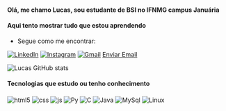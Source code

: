 
#### Olá, me chamo Lucas, sou estudante de BSI no IFNMG campus Januária
#### Aqui tento mostrar tudo que estou aprendendo
- Segue como me encontrar:

<!-- links redes sociais -->
[![LinkedIn](https://img.shields.io/badge/LinkedIn-0077B5?style=for-the-badge&logo=linkedin&logoColor=white)](https://linkedin.com/in/lucas-figueiredo-281607127/)
[![Instagram](https://img.shields.io/badge/Instagram-E4405F?style=for-the-badge&logo=instagram&logoColor=white)](https://https://www.instagram.com/lucas.figueiredoc)
[![Gmail](https://img.shields.io/badge/Gmail-D14836?style=for-the-badge&logo=gmail&logoColor=white)](alert(luck.camara1@gmail.com))
[Enviar Email](mailto:luck.camara1@gmail.com?subject=[GitHub]%20Source%20Han%20Sans)




<!-- git status -->
![Lucas GitHub stats](https://github-readme-stats.vercel.app/api?username=lucasfigueiredoc&show_icons=true&theme=dracula&count_private=true)

#### Tecnologias que estudo ou tenho conhecimento
<div style="display: inline_block">
  <img align="center" alt="html5" src="https://img.shields.io/badge/HTML5-E34F26?style=for-the-badge&logo=html5&logoColor=white" />
  <img align="center" alt="css" src="https://img.shields.io/badge/CSS3-1572B6?style=for-the-badge&logo=css3&logoColor=white" />
  <img align="center" alt="js" src="https://img.shields.io/badge/JavaScript-F7DF1E?style=for-the-badge&logo=javascript&logoColor=black" />
  <img align="center" alt="Py" src="https://img.shields.io/badge/Python-14354C?style=for-the-badge&logo=python&logoColor=white" />
  <img align="center" alt="C" src="https://img.shields.io/badge/C-00599C?style=for-the-badge&logo=c&logoColor=white" />
  <img align="center" alt="Java" src="https://img.shields.io/badge/Java-ED8B00?style=for-the-badge&logo=java&logoColor=white" />
    <img align="center" alt="MySql" src="https://img.shields.io/badge/MySQL-00000F?style=for-the-badge&logo=mysql&logoColor=white" />
    <img align="center" alt="Linux" src="https://img.shields.io/badge/Linux-FCC624?style=for-the-badge&logo=linux&logoColor=black" />
</div><br/>
<!---
lucasfigueiredoc/lucasfigueiredoc is a ✨ special ✨ repository because its `README.md` (this file) appears on your GitHub profile.
You can click the Preview link to take a look at your changes.
--->
